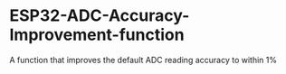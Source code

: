 # ESP32-ADC-Accuracy-Improvement-function
A function that improves the default ADC reading accuracy to within 1%
